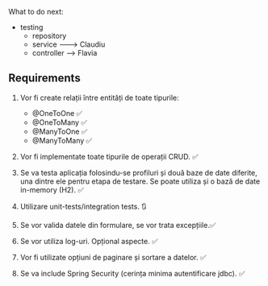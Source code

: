What to do next:
- testing
    - repository
    - service ---> Claudiu
    - controller --> Flavia


## Requirements
1. Vor fi create relații între entități de toate tipurile: 
   - @OneToOne ✅
   - @OneToMany ✅
   - @ManyToOne ✅
   - @ManyToMany ✅
   
2. Vor fi implementate toate tipurile de operații CRUD. ✅

3. Se va testa aplicația folosindu-se profiluri și două baze de date diferite, una dintre ele pentru etapa
   de testare. Se poate utiliza și o bază de date in-memory (H2). ✅

4. Utilizare unit-tests/integration tests. 🔃

5. Se vor valida datele din formulare, se vor trata excepțiile.✅

6. Se vor utiliza log-uri. Opțional aspecte. ✅

7. Vor fi utilizate opțiuni de paginare și sortare a datelor. ✅

8. Se va include Spring Security (cerința minima autentificare jdbc). ✅